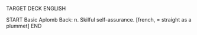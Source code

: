 TARGET DECK
ENGLISH

START
Basic
Aplomb
Back: n. Skilful self-assurance. [french, = straight as a plummet]
END
